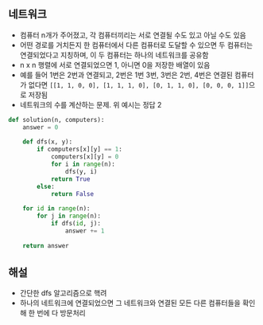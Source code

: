 ## 네트워크
- 컴퓨터 n개가 주어졌고, 각 컴퓨터끼리는 서로 연결될 수도 있고 아닐 수도 있음
- 어떤 경로를 거치든지 한 컴퓨터에서 다른 컴퓨터로 도달할 수 있으면 두 컴퓨터는 연결되었다고 지칭하며, 이 두 컴퓨터는 하나의 네트워크를 공유함
- n x n 행렬에 서로 연결되었으면 1, 아니면 0을 저장한 배열이 있음
- 예를 들어 1번은 2번과 연결되고, 2번은 1번 3번, 3번은 2번, 4번은 연결된 컴퓨터가 없다면 `[[1, 1, 0, 0], [1, 1, 1, 0], [0, 1, 1, 0], [0, 0, 0, 1]]`으로 저장됨
- 네트워크의 수를 계산하는 문제. 위 예시는 정답 2

```python
def solution(n, computers):
    answer = 0
    
    def dfs(x, y):
        if computers[x][y] == 1:
            computers[x][y] = 0
            for i in range(n):
                dfs(y, i)
            return True
        else:
            return False
    
    for id in range(n):
        for j in range(n):
            if dfs(id, j):
                answer += 1
                
    return answer
```

## 해설
- 간단한 dfs 알고리즘으로 핵려
- 하나의 네트워크에 연결되었으면 그 네트워크와 연결된 모든 다른 컴퓨터들을 확인해 한 번에 다 방문처리
